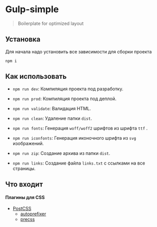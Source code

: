 # Gulp-simple
> Boilerplate for optimized layout

## Установка

Для начала надо установить все зависимости для сборки проекта

```shell
npm i
```

## Как использовать

- `npm run dev`: Компиляция проекта под разработку.

- `npm run prod`: Компиляция проекта под деплой.

- `npm run validate`: Валидация HTML.

- `npm run clean`: Удаление папки `dist`.

- `npm run fonts`: Генерация `woff/woff2` шрифтов из шрифта `ttf` .

- `npm run iconfonts`: Генерация иконочного шрифта из `svg` изображений.

- `npm run zip`: Создание архива из папки `dist`.

- `npm run links`: Создание файла `links.txt` с ссылками на все страницы.

## Что входит

#### Плагины для CSS

- [PostCSS](https://postcss.org/)
    - [autoprefixer](https://github.com/postcss/autoprefixer)
    - [precss](https://github.com/jonathantneal/precss)